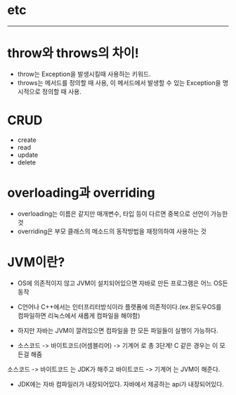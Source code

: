 # etc
--------------------------------------------

# throw와 throws의 차이!
 - throw는 Exception을 발생시킬때 사용하는 키워드.
 - throws는 메서드를 정의할 때 사용, 이 메서드에서 발생할 수 있는 Exception을 명시적으로 정의할 때 사용.

# CRUD
 - create
 - read
 - update
 - delete
 
# overloading과 overriding
 - overloading는 이름은 같지만 매개변수, 타입 등이 다르면 중복으로 선언이 가능한 것
 - overriding은 부모 클래스의 메소드의 동작방법을 재정의하여 사용하는 것
 
# JVM이란?
 - OS에 의존적이지 않고 JVM이 설치되어있으면 자바로 만든 프로그램은 어느 OS든 동작

 - C언어나 C++에서는 인터프리터방식이라 플랫폼에 의존적이다.(ex.윈도우OS를 컴파일하면 리눅스에서 새롭게 컴파일을 해야함)
 - 하지만 자바는 JVM이 깔려있으면 컴파일을 한 모든 파일들이 실행이 가능하다.
 - 소스코드 -> 바이트코드(어셈블리어) -> 기계어 로 총 3단계! C 같은 경우는 이 모든걸 해줌
 
 소스코드 -> 바이트코드 는 JDK가 해주고
 바이트코드 -> 기계어 는 JVM이 해준다.
 
 - JDK에는 자바 컴파일러가 내장되어있다. 자바에서 제공하는 api가 내장되어있다.